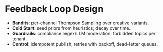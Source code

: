 # Feedback Loop Design

- **Bandits**: per-channel Thompson Sampling over creative variants.
- **Cold Start**: seed priors from heuristics; decay over time.
- **Guardrails**: compliance regex/LLM moderation; forbidden topics per tenant.
- **Control**: idempotent publish, retries with backoff, dead-letter queues.
